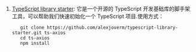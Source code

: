 1. [TypeScript library starter](https://github.com/alexjoverm/typescript-library-starter): 它是一个开源的 TypeScript 开发基础库的脚手架工具，可以帮助我们快速初始化一个 TypeScript 项目.使用方式：
   ```shell
      git clone https://github.com/alexjoverm/typescript-library-starter.git ts-axios
      cd ts-axios
      npm install
   ```